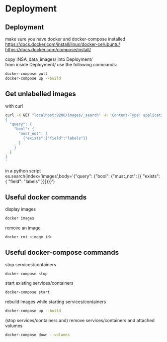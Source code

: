 # Deployment

## Deployment
make sure you have docker and docker-compose installed  
https://docs.docker.com/install/linux/docker-ce/ubuntu/  
https://docs.docker.com/compose/install/

copy INSA_data_images/ into Deployment/  
from inside Deployment/ use the following commands:  
```bash
docker-compose pull
docker-compose up --build
```

## Get unlabelled images
with curl
```bash
curl -X GET "localhost:9200/images/_search" -H 'Content-Type: application/json' -d'
{
  "query": { 
    "bool": { 
      "must_not": [
        {"exists":{"field":"labels"}}
      ]
    }
  }
}
'
```
in a python script  
es.search(index='images',body='{"query": {"bool": {"must_not": [{ "exists": { "field": "labels" }}]}}}')

## Useful docker commands
display images
```bash
docker images
```

remove an image
```bash
docker rmi <image-id>
```

## Useful docker-compose commands
stop services/containers
```bash
docker-compose stop
```

start existing services/containers
```bash
docker-compose start
```

rebuild images while starting services/containers
```bash
docker-compose up --build
```

(stop services/containers and) remove services/containers and attached volumes
```bash
docker-compose down --volumes
```
